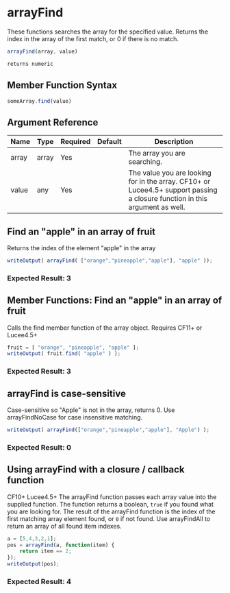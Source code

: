 # arrayFind

These functions searches the array for the specified value. Returns the index in the array of the first match, or 0 if there is no match.

```javascript
arrayFind(array, value)
```

```javascript
returns numeric
```

## Member Function Syntax

```javascript
someArray.find(value)
```

## Argument Reference

| Name | Type | Required | Default | Description |
| --- | --- | --- | --- | --- |
| array | array | Yes |  | The array you are searching. |
| value | any | Yes |  | The value you are looking for in the array. CF10+ or Lucee4.5+ support passing a closure function in this argument as well. |

## Find an "apple" in an array of fruit

Returns the index of the element "apple" in the array

```javascript
writeOutput( arrayFind( ["orange","pineapple","apple"], "apple" ));
```

### Expected Result: 3

## Member Functions: Find an "apple" in an array of fruit

Calls the find member function of the array object. Requires CF11+ or Lucee4.5+

```javascript
fruit = [ "orange", "pineapple", "apple" ];
writeOutput( fruit.find( "apple" ) );
```

### Expected Result: 3

## arrayFind is case-sensitive

Case-sensitive so "Apple" is not in the array, returns 0. Use arrayFindNoCase for case insensitive matching.

```javascript
writeOutput( arrayFind(["orange","pineapple","apple"], "Apple") );
```

### Expected Result: 0

## Using arrayFind with a closure / callback function

CF10+ Lucee4.5+ The arrayFind function passes each array value into the supplied function. The function returns a boolean, `true` if you found what you are looking for. The result of the arrayFind function is the index of the first matching array element found, or `0` if not found. Use arrayFindAll to return an array of all found item indexes.

```javascript
a = [5,4,3,2,1];
pos = arrayFind(a, function(item) {
	return item == 2;
});
writeOutput(pos);
```

### Expected Result: 4
